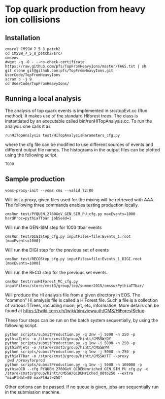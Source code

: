 # Top quark production from heavy ion collisions

## Installation

```
cmsrel CMSSW_7_5_8_patch2
cd CMSSW_7_5_8_patch2/src/
cmsenv
#wget -q -O - --no-check-certificate https://raw.github.com/pfs/TopFromHeavyIons/master/TAGS.txt | sh
git clone git@github.com:pfs/TopFromHeavyIons.git UserCode/TopFromHeavyIons
scram b -j 9
cd UserCode/TopFromHeavyIons/
```

## Running a local analysis

The analysis of top quark events is implemented in src/topEvt.cc (Run method).
It makes use of the standard HIforest trees.
The class is instantiated by an executable called bin/runHITopAnalysis.cc.
To run the analysis one calls it as
```
runHITopAnalysis test/HITopAnalysisParameters_cfg.py
```
where the cfg file can be modified to use different sources of events and different output file names.
The histograms in the output files can be plotted using the following script.
```
TODO
```

## Sample production

```
voms-proxy-init --voms cms --valid 72:00
```
Will init a proxy, given files used for the mixing will be retrieved with AAA.
The following three commands enables testing production locally.
```
cmsRun test/PYQUEN_2760GeV_GEN_SIM_PU_cfg.py maxEvents=1000 hardProc=pythiaTTbar jobSeed=1
```
Will run the GEN-SIM step for 1000 ttbar events
```
cmsRun test/DIGIStep_cfg.py inputFiles=file:Events_1.root [maxEvents=1000]
```
Will run the DIGI step for the previous set of events
```
cmsRun test/RECOStep_cfg.py inputFiles=file:Events_1_DIGI.root [maxEvents=1000]
```
Will run the RECO step for the previous set events.
```
cmsRun test/runHIForest_MC_cfg.py inputFiles=/store/cmst3/group/top/summer2015/cmssw/PythiaTTbar/
```
Will produce the HI analysis file from a given directory in EOS.
The "common" HI analysis file is called a HIForest file. 
Such a file is a collection of various TTrees, including muon, jet, etc, information. 
More details can be found at https://twiki.cern.ch/twiki/bin/viewauth/CMS/HiForestSetup. 

These four steps can be run on the batch system sequentially, by using the following script.
```
python scripts/submitProduction.py -q 2nw -j 5000 -n 250 -p pythiaZjets -o /store/cmst3/group/hintt/CMSSW/DY
python scripts/submitProduction.py -q 1nw -j 5000 -n 250 -p pythiaWjets -o /store/cmst3/group/hintt/CMSSW/W
python scripts/submitProduction.py -q 1nw -j 5000 -n 250 -p pythiaTTbar -o /store/cmst3/group/hintt/CMSSW/TT --proxy `pwd`/proxyforprod
python scripts/submitProduction.py -q 1nw -j 5000 -n 100000 -p pythiaQCD --cfg PYQUEN_2760GeV_QCDEMenriched_GEN_SIM_PU_cfg.py -o /store/cmst3/group/hintt/CMSSW/QCDEMriched_80to250 --extra "minPtHat=80 maxPtHat=250"
```
Other options can be passed. If no queue is given, jobs are sequentially run in the submission machine.


